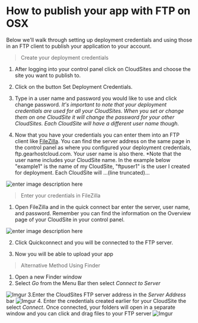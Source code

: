 How to publish your app with FTP on OSX
==================

Below we'll walk through setting up deployment credentials and using those in an FTP client to publish your application to your account. 

>Create your deployment credentials 

 1. After logging into your control panel click on CloudSites and choose the site you want to publish to. 
 
 2. Click on the button Set Deployment Credentials.
 
 3. Type in a user name and password you would like to use and click change password. *It's important to note that your deployment credentials are used for all your CloudSites. When you set or change them on one CloudSite it will change the password for your other CloudSites. Each CloudSite will have a different user name though.* 
 
 4. Now that you have your credentials you can enter them into an FTP client like [FileZilla](https://filezilla-project.org/download.php?type=client). You can find the server address on the same page in the control panel as where you configured your deployment credentials, ftp.gearhostcloud.com. Your user name is also there. *Note that the user name includes your CloudSite name. In the example below "example1" is the name of my CloudSite, "ftpuser1" is the user I created for deployment. Each CloudSite will ...(line truncated)...
 
 ![enter image description here](http://i.imgur.com/G4ifdqG.png)


 
> Enter your credentials in FileZilla
 

 1. Open FileZilla and in the quick connect bar enter the server, user name, and password. Remember you can find the information on the Overview page of your CloudSite in your control panel.
 
 ![enter image description here](http://i.imgur.com/WSXYvMe.png)
 
 2. Click Quickconnect and you will be connected to the FTP server. 
 
 3. Now you will be able to upload your app

>Alternative Method Using Finder
>

 1. Open a new Finder window
 2. Select *Go* from the Menu Bar then select *Connect to Server*
 
  ![Imgur](http://i.imgur.com/1U9IuI4.png)
 3.Enter the CloudSites FTP server address in the *Server Address* bar
  ![Imgur](http://i.imgur.com/6wDwy4f.png)
 4. Enter the credentials created earlier for your CloudSite the select *Connect*. Once connected, your folders will open in a separate window and you can click and drag files to your FTP server
  ![Imgur](http://i.imgur.com/iNm0yPu.png)
